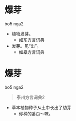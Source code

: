 # 爆芽
bo5 nga2
+ 植物发芽。
  * 如东方言词典
+ 发芽。见“出”。
  * 如皋方言词典

# 爆芽
bo5 nga2
> 泰州方言词典2
- 草本植物种子从土中长出了幼芽
  - 你种的番瓜～唻。
